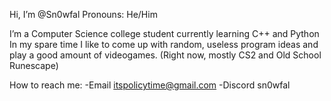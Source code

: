 Hi, I’m @Sn0wfal
Pronouns: He/Him

I’m a Computer Science college student currently learning C++ and Python
In my spare time I like to come up with random, useless program ideas and play a good amount of videogames. (Right now, mostly CS2 and Old School Runescape)

How to reach me:
-Email itspolicytime@gmail.com
-Discord sn0wfal
